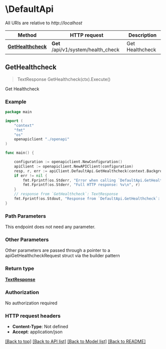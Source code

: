 # \DefaultApi

All URIs are relative to *http://localhost*

Method | HTTP request | Description
------------- | ------------- | -------------
[**GetHealthcheck**](DefaultApi.md#GetHealthcheck) | **Get** /api/v1/system/health_check | Get Healthcheck



## GetHealthcheck

> TextResponse GetHealthcheck(ctx).Execute()

Get Healthcheck

### Example

```go
package main

import (
    "context"
    "fmt"
    "os"
    openapiclient "./openapi"
)

func main() {

    configuration := openapiclient.NewConfiguration()
    apiClient := openapiclient.NewAPIClient(configuration)
    resp, r, err := apiClient.DefaultApi.GetHealthcheck(context.Background()).Execute()
    if err != nil {
        fmt.Fprintf(os.Stderr, "Error when calling `DefaultApi.GetHealthcheck``: %v\n", err)
        fmt.Fprintf(os.Stderr, "Full HTTP response: %v\n", r)
    }
    // response from `GetHealthcheck`: TextResponse
    fmt.Fprintf(os.Stdout, "Response from `DefaultApi.GetHealthcheck`: %v\n", resp)
}
```

### Path Parameters

This endpoint does not need any parameter.

### Other Parameters

Other parameters are passed through a pointer to a apiGetHealthcheckRequest struct via the builder pattern


### Return type

[**TextResponse**](TextResponse.md)

### Authorization

No authorization required

### HTTP request headers

- **Content-Type**: Not defined
- **Accept**: application/json

[[Back to top]](#) [[Back to API list]](../README.md#documentation-for-api-endpoints)
[[Back to Model list]](../README.md#documentation-for-models)
[[Back to README]](../README.md)

